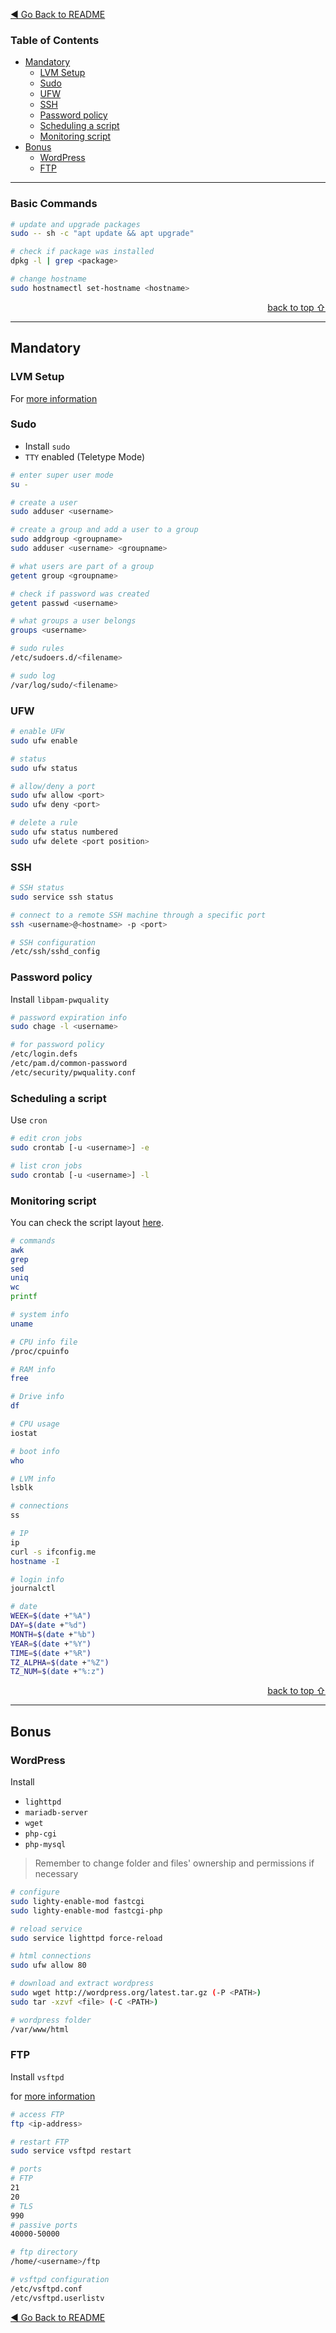 [◀️ Go Back to README](https://github.com/psudo-dev/42cursus_04_born2beroot/)

### Table of Contents   <!-- omit in toc -->

- [Mandatory](#mandatory)
  - [LVM Setup](#lvm-setup)
  - [Sudo](#sudo)
  - [UFW](#ufw)
  - [SSH](#ssh)
  - [Password policy](#password-policy)
  - [Scheduling a script](#scheduling-a-script)
  - [Monitoring script](#monitoring-script)
- [Bonus](#bonus)
  - [WordPress](#wordpress)
  - [FTP](#ftp)

---

### Basic Commands

```bash
# update and upgrade packages
sudo -- sh -c "apt update && apt upgrade"

# check if package was installed
dpkg -l | grep <package>

# change hostname
sudo hostnamectl set-hostname <hostname>
```

[<div align="right">back to top ⇧</div>](#table-of-contents---)

---

## Mandatory

### LVM Setup

For [more information](https://www.youtube.com/watch?v=GEl2S5MI-WU)

### Sudo

- Install `sudo`
- `TTY` enabled (Teletype Mode)

```bash
# enter super user mode
su -

# create a user
sudo adduser <username>

# create a group and add a user to a group
sudo addgroup <groupname>
sudo adduser <username> <groupname>

# what users are part of a group
getent group <groupname>

# check if password was created
getent passwd <username>

# what groups a user belongs
groups <username>
```

```bash
# sudo rules
/etc/sudoers.d/<filename>

# sudo log
/var/log/sudo/<filename>
```

### UFW

```bash
# enable UFW
sudo ufw enable

# status
sudo ufw status

# allow/deny a port
sudo ufw allow <port>
sudo ufw deny <port>

# delete a rule
sudo ufw status numbered
sudo ufw delete <port position>

```

### SSH

```bash
# SSH status
sudo service ssh status

# connect to a remote SSH machine through a specific port
ssh <username>@<hostname> -p <port>

# SSH configuration
/etc/ssh/sshd_config
```

### Password policy

Install `libpam-pwquality`

```bash
# password expiration info
sudo chage -l <username>

# for password policy
/etc/login.defs
/etc/pam.d/common-password
/etc/security/pwquality.conf
```

### Scheduling a script

Use `cron`

```bash
# edit cron jobs
sudo crontab [-u <username>] -e

# list cron jobs
sudo crontab [-u <username>] -l
```

### Monitoring script

You can check the script layout [here](monitoring_script.md).

```bash
# commands
awk
grep
sed
uniq
wc
printf

# system info
uname

# CPU info file
/proc/cpuinfo

# RAM info
free

# Drive info
df

# CPU usage
iostat

# boot info
who

# LVM info
lsblk

# connections
ss

# IP
ip
curl -s ifconfig.me
hostname -I

# login info
journalctl

# date
WEEK=$(date +"%A")
DAY=$(date +"%d")
MONTH=$(date +"%b")
YEAR=$(date +"%Y")
TIME=$(date +"%R")
TZ_ALPHA=$(date +"%Z")
TZ_NUM=$(date +"%:z")
```

[<div align="right">back to top ⇧</div>](#table-of-contents---)

---

## Bonus

### WordPress

Install

- `lighttpd`
- `mariadb-server`
- `wget`
- `php-cgi`
- `php-mysql`

> Remember to change folder and files' ownership and permissions if necessary

```bash
# configure
sudo lighty-enable-mod fastcgi
sudo lighty-enable-mod fastcgi-php

# reload service
sudo service lighttpd force-reload

# html connections
sudo ufw allow 80

# download and extract wordpress
sudo wget http://wordpress.org/latest.tar.gz (-P <PATH>)
sudo tar -xzvf <file> (-C <PATH>)

# wordpress folder
/var/www/html
```

### FTP

Install `vsftpd`

for [more information](https://www.digitalocean.com/community/tutorials/how-to-set-up-vsftpd-for-a-user-s-directory-on-debian-10)

```bash
# access FTP
ftp <ip-address>

# restart FTP
sudo service vsftpd restart

# ports
# FTP
21
20
# TLS
990
# passive ports
40000-50000

# ftp directory
/home/<username>/ftp

# vsftpd configuration
/etc/vsftpd.conf
/etc/vsftpd.userlistv
```

[◀️ Go Back to README](https://github.com/psudo-dev/42cursus_04_born2beroot/)
